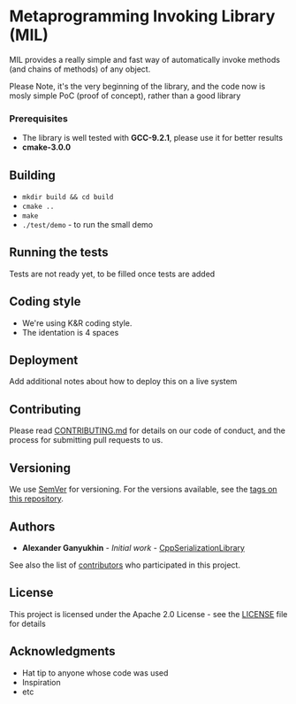 # Metaprogramming Invoking Library (MIL)

MIL provides a really simple and fast way of automatically invoke methods (and chains of methods) of any object.

Please Note, it's the very beginning of the library, and the code now is mosly simple PoC (proof of concept), rather than a good library

### Prerequisites

* The library is well tested with **GCC-9.2.1**, please use it for better results
* **cmake-3.0.0**

## Building

* `mkdir build && cd build`
* `cmake ..`
* `make`
* `./test/demo` - to run the small demo

## Running the tests

Tests are not ready yet, to be filled once tests are added

## Coding style

* We're using K&R coding style.
* The identation is 4 spaces

## Deployment

Add additional notes about how to deploy this on a live system

## Contributing

Please read [CONTRIBUTING.md](CONTRIBUTING.md) for details on our code of conduct, and the process for submitting pull requests to us.

## Versioning

We use [SemVer](http://semver.org/) for versioning. For the versions available, see the [tags on this repository](https://ctogitlab.mera.com/ganyukh/cppserializationlibrary/-/tags).

## Authors

* **Alexander Ganyukhin** - *Initial work* - [CppSerializationLibrary](https://ctogitlab.mera.com/ganyukh/cppserializationlibrary)

See also the list of [contributors](https://ctogitlab.mera.com/ganyukh/cppserializationlibrary/-/graphs/master) who participated in this project.

## License

This project is licensed under the Apache 2.0 License - see the [LICENSE](LICENSE) file for details

## Acknowledgments

* Hat tip to anyone whose code was used
* Inspiration
* etc
